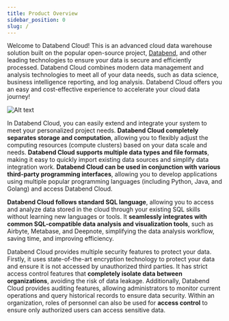```yaml
---
title: Product Overview
sidebar_position: 0
slug: /
---
```


Welcome to Databend Cloud! This is an advanced cloud data warehouse solution built on the popular open-source project, [Databend](https://github.com/datafuselabs/databend), and other leading technologies to ensure your data is secure and efficiently processed. Databend Cloud combines modern data management and analysis technologies to meet all of your data needs, such as data science, business intelligence reporting, and log analysis. Databend Cloud offers you an easy and cost-effective experience to accelerate your cloud data journey!

![Alt text](@site/static/img/documents/overview/1.png)

In Databend Cloud, you can easily extend and integrate your system to meet your personalized project needs. **Databend Cloud completely separates storage and computation**, allowing you to flexibly adjust the computing resources (compute clusters) based on your data scale and needs. **Databend Cloud supports multiple data types and file formats**, making it easy to quickly import existing data sources and simplify data integration work. **Databend Cloud can be used in conjunction with various third-party programming interfaces**, allowing you to develop applications using multiple popular programming languages (including Python, Java, and Golang) and access Databend Cloud.

**Databend Cloud follows standard SQL language**, allowing you to access and analyze data stored in the cloud through your existing SQL skills without learning new languages or tools. It **seamlessly integrates with common SQL-compatible data analysis and visualization tools**, such as Airbyte, Metabase, and Deepnote, simplifying the data analysis workflow, saving time, and improving efficiency.

Databend Cloud provides multiple security features to protect your data. Firstly, it uses state-of-the-art encryption technology to protect your data and ensure it is not accessed by unauthorized third parties. It has strict access control features that **completely isolate data between organizations**, avoiding the risk of data leakage. Additionally, Databend Cloud provides auditing features, allowing administrators to monitor current operations and query historical records to ensure data security. Within an organization, roles of personnel can also be used for **access control** to ensure only authorized users can access sensitive data.
